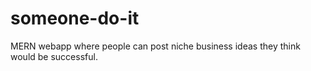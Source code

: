 # someone-do-it
MERN webapp where people can post niche business ideas they think would be successful. 
